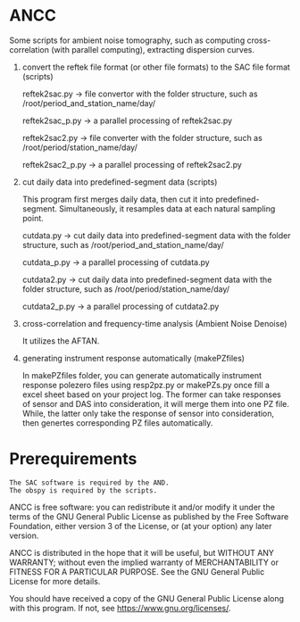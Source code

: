 # ANCC
Some scripts for ambient noise tomography, such as computing cross-correlation (with parallel computing), extracting dispersion curves.

1. convert the reftek file format (or other file formats) to the SAC file format (scripts)

    reftek2sac.py    -> file convertor with the folder structure, such as /root/period_and_station_name/day/
    
    reftek2sac_p.py  -> a parallel processing of reftek2sac.py
    
    reftek2sac2.py   -> file converter with the folder structure, such as /root/period/station_name/day/
    
    reftek2sac2_p.py -> a parallel processing of reftek2sac2.py

2. cut daily data into predefined-segment data (scripts)

   This program first merges daily data, then cut it into predefined-segment. Simultaneously, it resamples data at each natural sampling point.

    cutdata.py       -> cut daily data into predefined-segment data with the folder structure, such as /root/period_and_station_name/day/
    
    cutdata_p.py     -> a parallel processing of cutdata.py
    
    cutdata2.py      -> cut daily data into predefined-segment data with the folder structure, such as /root/period/station_name/day/
    
    cutdata2_p.py    -> a parallel processing of cutdata2.py

3. cross-correlation and frequency-time analysis (Ambient Noise Denoise)

    It utilizes the AFTAN.

4. generating instrument response automatically (makePZfiles)

    In makePZfiles folder, you can generate automatically instrument response polezero files using resp2pz.py or makePZs.py 
    once fill a excel sheet based on your project log. The former can take responses of sensor and DAS into consideration, 
    it will merge them into one PZ file. While, the latter only take the response of sensor into consideration, then genertes
    corresponding PZ files automatically.


# Prerequirements
    The SAC software is required by the AND.
    The obspy is required by the scripts.


ANCC is free software: you can redistribute it and/or modify
it under the terms of the GNU General Public License as published by
the Free Software Foundation, either version 3 of the License, or
(at your option) any later version.

ANCC is distributed in the hope that it will be useful,
but WITHOUT ANY WARRANTY; without even the implied warranty of
MERCHANTABILITY or FITNESS FOR A PARTICULAR PURPOSE.  See the
GNU General Public License for more details.

You should have received a copy of the GNU General Public License
along with this program.  If not, see <https://www.gnu.org/licenses/>.
